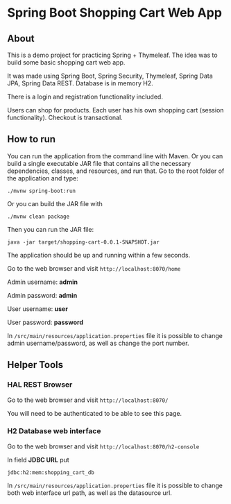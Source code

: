 # Spring Boot Shopping Cart Web App

## About

This is a demo project for practicing Spring + Thymeleaf. The idea was to build some basic shopping cart web app.

It was made using Spring Boot, Spring Security, Thymeleaf, Spring Data JPA, Spring Data REST. Database is in memory H2.

There is a login and registration functionality included.

Users can shop for products. Each user has his own shopping cart (session functionality).
Checkout is transactional.

## How to run

You can run the application from the command line with Maven. 
Or you can build a single executable JAR file that contains all the necessary dependencies, classes, and resources, and run that.
Go to the root folder of the application and type:
```
./mvnw spring-boot:run
```
Or you can build the JAR file with 
```
./mvnw clean package
``` 
Then you can run the JAR file:
```
java -jar target/shopping-cart-0.0.1-SNAPSHOT.jar
```
The application should be up and running within a few seconds.

Go to the web browser and visit `http://localhost:8070/home`

Admin username: **admin**

Admin password: **admin**

User username: **user**

User password: **password**

In `/src/main/resources/application.properties` file it is possible to change admin username/password,
as well as change the port number.

## Helper Tools

### HAL REST Browser

Go to the web browser and visit `http://localhost:8070/`

You will need to be authenticated to be able to see this page.

### H2 Database web interface

Go to the web browser and visit `http://localhost:8070/h2-console`

In field **JDBC URL** put 
```
jdbc:h2:mem:shopping_cart_db
```

In `/src/main/resources/application.properties` file it is possible to change both
web interface url path, as well as the datasource url.
